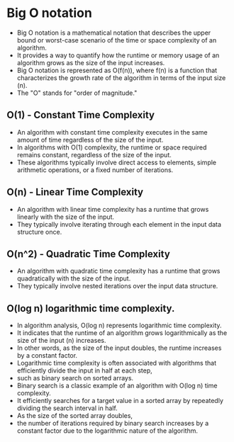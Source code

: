 # Big O notation
- Big O notation is a mathematical notation that describes the upper bound or worst-case scenario of the time or space complexity of an algorithm.
- It provides a way to quantify how the runtime or memory usage of an algorithm grows as the size of the input increases.
- Big O notation is represented as O(f(n)), where f(n) is a function that characterizes the growth rate of the algorithm in terms of the input size (n).
- The "O" stands for "order of magnitude."

## O(1) - Constant Time Complexity
- An algorithm with constant time complexity executes in the same amount of time regardless of the size of the input.
- In algorithms with O(1) complexity, the runtime or space required remains constant, regardless of the size of the input.
- These algorithms typically involve direct access to elements, simple arithmetic operations, or a fixed number of iterations.

## O(n) - Linear Time Complexity
- An algorithm with linear time complexity has a runtime that grows linearly with the size of the input.
- They typically involve iterating through each element in the input data structure once.

## O(n^2) - Quadratic Time Complexity
- An algorithm with quadratic time complexity has a runtime that grows quadratically with the size of the input.
- They typically involve nested iterations over the input data structure.

## O(log n) logarithmic time complexity. 
- In algorithm analysis, O(log n) represents logarithmic time complexity.
- It indicates that the runtime of an algorithm grows logarithmically as the size of the input (n) increases.
- In other words, as the size of the input doubles, the runtime increases by a constant factor.
- Logarithmic time complexity is often associated with algorithms that efficiently divide the input in half at each step,
- such as binary search on sorted arrays.
- Binary search is a classic example of an algorithm with O(log n) time complexity.
- It efficiently searches for a target value in a sorted array by repeatedly dividing the search interval in half.
- As the size of the sorted array doubles,
- the number of iterations required by binary search increases by a constant factor due to the logarithmic nature of the algorithm.


